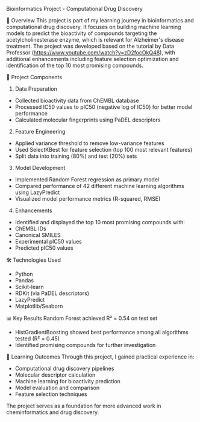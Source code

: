 Bioinformatics Project - Computational Drug Discovery

📌 Overview
This project is part of my learning journey in bioinformatics and computational drug discovery. It focuses on building machine learning models to predict the bioactivity of compounds targeting the acetylcholinesterase enzyme, which is relevant for Alzheimer's disease treatment.
The project was developed based on the tutorial by Data Professor (https://www.youtube.com/watch?v=zD2focOkQ48), with additional enhancements including feature selection optimization and identification of the top 10 most promising compounds.

🧬 Project Components
1. Data Preparation
-  Collected bioactivity data from ChEMBL database
-  Processed IC50 values to pIC50 (negative log of IC50) for better model performance
-  Calculated molecular fingerprints using PaDEL descriptors

2. Feature Engineering
-  Applied variance threshold to remove low-variance features
-  Used SelectKBest for feature selection (top 100 most relevant features)
-  Split data into training (80%) and test (20%) sets

3. Model Development
-  Implemented Random Forest regression as primary model
-  Compared performance of 42 different machine learning algorithms using LazyPredict
-  Visualized model performance metrics (R-squared, RMSE)

4. Enhancements
-  Identified and displayed the top 10 most promising compounds with:
-  ChEMBL IDs
-  Canonical SMILES
-  Experimental pIC50 values
-  Predicted pIC50 values

🛠️ Technologies Used
-  Python
  -   Pandas
  -  Scikit-learn
  -  RDKit (via PaDEL descriptors)
  -  LazyPredict
  -  Matplotlib/Seaborn

📊 Key Results
Random Forest achieved R² = 0.54 on test set
-  HistGradientBoosting showed best performance among all algorithms tested (R² = 0.45)
-  Identified promising compounds for further investigation

🎯 Learning Outcomes
Through this project, I gained practical experience in:

-  Computational drug discovery pipelines
-  Molecular descriptor calculation
-  Machine learning for bioactivity prediction
-  Model evaluation and comparison
-  Feature selection techniques

The project serves as a foundation for more advanced work in cheminformatics and drug discovery.

